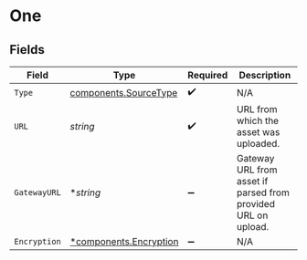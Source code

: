 # One


## Fields

| Field                                                           | Type                                                            | Required                                                        | Description                                                     |
| --------------------------------------------------------------- | --------------------------------------------------------------- | --------------------------------------------------------------- | --------------------------------------------------------------- |
| `Type`                                                          | [components.SourceType](../../models/components/sourcetype.md)  | :heavy_check_mark:                                              | N/A                                                             |
| `URL`                                                           | *string*                                                        | :heavy_check_mark:                                              | URL from which the asset was uploaded.                          |
| `GatewayURL`                                                    | **string*                                                       | :heavy_minus_sign:                                              | Gateway URL from asset if parsed from provided URL on upload.   |
| `Encryption`                                                    | [*components.Encryption](../../models/components/encryption.md) | :heavy_minus_sign:                                              | N/A                                                             |